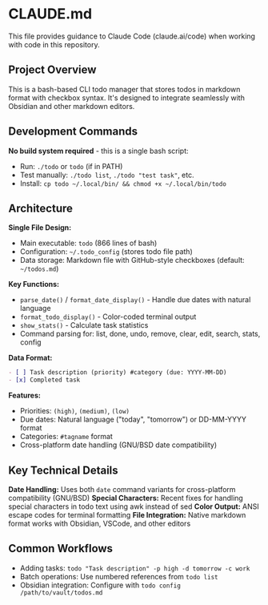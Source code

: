 # CLAUDE.md

This file provides guidance to Claude Code (claude.ai/code) when working with code in this repository.

## Project Overview

This is a bash-based CLI todo manager that stores todos in markdown format with checkbox syntax. It's designed to integrate seamlessly with Obsidian and other markdown editors.

## Development Commands

**No build system required** - this is a single bash script:
- Run: `./todo` or `todo` (if in PATH)
- Test manually: `./todo list`, `./todo "test task"`, etc.
- Install: `cp todo ~/.local/bin/ && chmod +x ~/.local/bin/todo`

## Architecture

**Single File Design:**
- Main executable: `todo` (866 lines of bash)
- Configuration: `~/.todo_config` (stores todo file path)
- Data storage: Markdown file with GitHub-style checkboxes (default: `~/todos.md`)

**Key Functions:**
- `parse_date()` / `format_date_display()` - Handle due dates with natural language
- `format_todo_display()` - Color-coded terminal output
- `show_stats()` - Calculate task statistics
- Command parsing for: list, done, undo, remove, clear, edit, search, stats, config

**Data Format:**
```markdown
- [ ] Task description (priority) #category (due: YYYY-MM-DD)
- [x] Completed task
```

**Features:**
- Priorities: `(high)`, `(medium)`, `(low)`
- Due dates: Natural language ("today", "tomorrow") or DD-MM-YYYY format
- Categories: `#tagname` format
- Cross-platform date handling (GNU/BSD date compatibility)

## Key Technical Details

**Date Handling:** Uses both `date` command variants for cross-platform compatibility (GNU/BSD)
**Special Characters:** Recent fixes for handling special characters in todo text using awk instead of sed
**Color Output:** ANSI escape codes for terminal formatting
**File Integration:** Native markdown format works with Obsidian, VSCode, and other editors

## Common Workflows

- Adding tasks: `todo "Task description" -p high -d tomorrow -c work`
- Batch operations: Use numbered references from `todo list`
- Obsidian integration: Configure with `todo config /path/to/vault/todos.md`